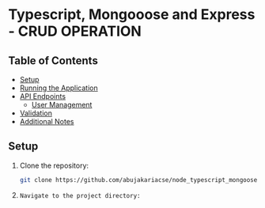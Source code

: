 # Typescript, Mongooose and Express - CRUD OPERATION

## Table of Contents

- [Setup](#setup)
- [Running the Application](#running-the-application)
- [API Endpoints](#api-endpoints)
  - [User Management](#user-management)
- [Validation](#validation)
- [Additional Notes](#additional-notes)

## Setup

1. Clone the repository:

   ```bash
   git clone https://github.com/abujakariacse/node_typescript_mongoose

   ```

2. ```
   Navigate to the project directory:

   ```
